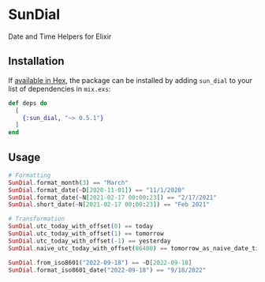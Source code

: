 # SunDial

Date and Time Helpers for Elixir

## Installation

If [available in Hex](https://hex.pm/docs/publish), the package can be installed
by adding `sun_dial` to your list of dependencies in `mix.exs`:

```elixir
def deps do
  [
    {:sun_dial, "~> 0.5.1"}
  ]
end
```

## Usage

```elixir
# Formatting
SunDial.format_month(3) == "March"
SunDial.format_date(~D[2020-11-01]) == "11/1/2020"
SunDial.format_date(~N[2021-02-17 00:00:23]) == "2/17/2021"
SunDial.short_date(~N[2021-02-17 00:00:23]) == "Feb 2021"

# Transformation
SunDial.utc_today_with_offset(0) == today
SunDial.utc_today_with_offset(1) == tomorrow
SunDial.utc_today_with_offset(-1) == yesterday
SunDial.naive_utc_today_with_offset(86400) == tomorrow_as_naive_date_time # offset is in seconds, 86400 seconds in a day

SunDial.from_iso8601("2022-09-18") == ~D[2022-09-18]
SunDial.format_iso8601_date("2022-09-18") == "9/18/2022"
```
